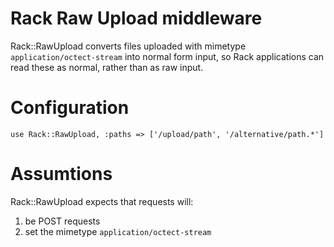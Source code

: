 # Rack Raw Upload middleware

Rack::RawUpload converts files uploaded with mimetype `application/octect-stream` into normal form input, so Rack applications can read these as normal, rather than as raw input.

# Configuration

    use Rack::RawUpload, :paths => ['/upload/path', '/alternative/path.*']

# Assumtions

Rack::RawUpload expects that requests will:

1. be POST requests
2. set the mimetype `application/octect-stream`

